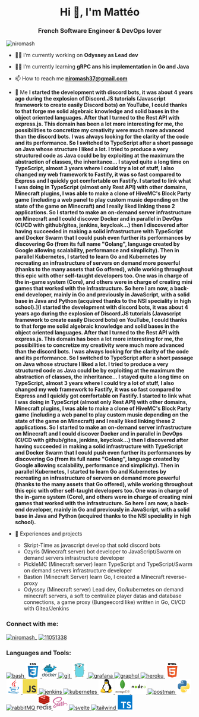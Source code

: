 <h1 align="center">Hi 👋, I'm Mattéo</h1>
<h3 align="center">French Software Engineer & DevOps lover</h3>

<p align="left"> <img src="https://komarev.com/ghpvc/?username=niromash&label=Profile%20views&color=0e75b6&style=flat" alt="niromash" /> </p>

- 🧑‍🔧 I’m currently working on 
**Odyssey as Lead dev**

- 🧑‍🎓 I’m currently learning 
**gRPC ans his implementation in Go and Java**

- 📫 How to reach me 
**niromash37@gmail.com**

- 📄 Me 
**I started the development with discord bots, it was about 4 years ago during the explosion of Discord.JS tutorials (Javascript framework to create easily Discord bots) on YouTube, I could thanks to that forge me solid algebraic knowledge and solid bases in the object oriented languages. After that I turned to the Rest API with express.js. This domain has been a lot more interesting for me, the possibilities to concretize my creativity were much more advanced than the discord bots. I was always looking for the clarity of the code and its performance. So I switched to TypeScript after a short passage on Java whose structure I liked a lot. I tried to produce a very structured code as Java could be by exploiting at the maximum the abstraction of classes, the inheritance... I stayed quite a long time on TypeScript, almost 3 years where I could try a lot of stuff, I also changed my web framework to Fastify, it was so fast compared to Express and I quickly got comfortable on Fastify. I started to link what I was doing in TypeScript (almost only Rest API) with other domains, Minecraft plugins, I was able to make a clone of HiveMC's Block Party game (including a web panel to play custom music depending on the state of the game on Minecraft) and I really liked linking these 2 applications. So I started to make an on-demand server infrastructure on Minecraft and I could discover Docker and in parallel in DevOps (CI/CD with github/gitea, jenkins, keycloak...) then I discovered after having succeeded in making a solid infrastructure with TypeScript and Docker Swarm that I could push even further its performances by discovering Go (from its full name "Golang", language created by Google allowing scalability, performance and simplicity). Then in parallel Kubernetes, I started to learn Go and Kubernetes by recreating an infrastructure of servers on demand more powerful (thanks to the many assets that Go offered), while working throughout this epic with other self-taught developers too. One was in charge of the in-game system (Core), and others were in charge of creating mini games that worked with the infrastructure. So here I am now, a back-end developer, mainly in Go and previously in JavaScript, with a solid base in Java and Python (acquired thanks to the NSI speciality in high school).](I started the development with discord bots, it was about 4 years ago during the explosion of Discord.JS tutorials (Javascript framework to create easily Discord bots) on YouTube, I could thanks to that forge me solid algebraic knowledge and solid bases in the object oriented languages. After that I turned to the Rest API with express.js. This domain has been a lot more interesting for me, the possibilities to concretize my creativity were much more advanced than the discord bots. I was always looking for the clarity of the code and its performance. So I switched to TypeScript after a short passage on Java whose structure I liked a lot. I tried to produce a very structured code as Java could be by exploiting at the maximum the abstraction of classes, the inheritance... I stayed quite a long time on TypeScript, almost 3 years where I could try a lot of stuff, I also changed my web framework to Fastify, it was so fast compared to Express and I quickly got comfortable on Fastify. I started to link what I was doing in TypeScript (almost only Rest API) with other domains, Minecraft plugins, I was able to make a clone of HiveMC's Block Party game (including a web panel to play custom music depending on the state of the game on Minecraft) and I really liked linking these 2 applications. So I started to make an on-demand server infrastructure on Minecraft and I could discover Docker and in parallel in DevOps (CI/CD with github/gitea, jenkins, keycloak...) then I discovered after having succeeded in making a solid infrastructure with TypeScript and Docker Swarm that I could push even further its performances by discovering Go (from its full name "Golang", language created by Google allowing scalability, performance and simplicity). Then in parallel Kubernetes, I started to learn Go and Kubernetes by recreating an infrastructure of servers on demand more powerful (thanks to the many assets that Go offered), while working throughout this epic with other self-taught developers too. One was in charge of the in-game system (Core), and others were in charge of creating mini games that worked with the infrastructure. So here I am now, a back-end developer, mainly in Go and previously in JavaScript, with a solid base in Java and Python (acquired thanks to the NSI speciality in high school).**

- 📗 Experiences and projects 
  - Skript-Time as javascript develop that sold discord bots 
  - Ozyris (Minecraft server) bot developer to JavaScript/Swarm on demand servers infrastructure developer
  - PickleMC (Minecraft server) learn TypeScript and TypeScript/Swarm on demand servers infrastructure developer
  - Bastion (Minecraft Server) learn Go, I created a Minecraft reverse-proxy
  - Odyssey (Minecraft server) Lead dev, Go/kubernetes on demand minecraft servers, a soft to centralize player datas and database connections, a game proxy (Bungeecord like) written in Go, CI/CD with Gitea/Jenkins

<h3 align="left">Connect with me:</h3>
<p align="left">
<a href="https://twitter.com/niromash_" target="blank"><img align="center" src="https://raw.githubusercontent.com/rahuldkjain/github-profile-readme-generator/master/src/images/icons/Social/twitter.svg" alt="niromash_" height="30" width="40" /></a>
<a href="https://stackoverflow.com/users/11051338" target="blank"><img align="center" src="https://raw.githubusercontent.com/rahuldkjain/github-profile-readme-generator/master/src/images/icons/Social/stack-overflow.svg" alt="11051338" height="30" width="40" /></a>
</p>

<h3 align="left">Languages and Tools:</h3>
<p align="left"> <a href="https://www.gnu.org/software/bash/" target="_blank" rel="noreferrer"> <img src="https://www.vectorlogo.zone/logos/gnu_bash/gnu_bash-icon.svg" alt="bash" width="40" height="40"/> </a> <a href="https://www.w3schools.com/css/" target="_blank" rel="noreferrer"> <img src="https://raw.githubusercontent.com/devicons/devicon/master/icons/css3/css3-original-wordmark.svg" alt="css3" width="40" height="40"/> </a> <a href="https://www.docker.com/" target="_blank" rel="noreferrer"> <img src="https://raw.githubusercontent.com/devicons/devicon/master/icons/docker/docker-original-wordmark.svg" alt="docker" width="40" height="40"/> </a> <a href="https://git-scm.com/" target="_blank" rel="noreferrer"> <img src="https://www.vectorlogo.zone/logos/git-scm/git-scm-icon.svg" alt="git" width="40" height="40"/> </a> <a href="https://golang.org" target="_blank" rel="noreferrer"> <img src="https://raw.githubusercontent.com/devicons/devicon/master/icons/go/go-original.svg" alt="go" width="40" height="40"/> </a> <a href="https://grafana.com" target="_blank" rel="noreferrer"> <img src="https://www.vectorlogo.zone/logos/grafana/grafana-icon.svg" alt="grafana" width="40" height="40"/> </a> <a href="https://graphql.org" target="_blank" rel="noreferrer"> <img src="https://www.vectorlogo.zone/logos/graphql/graphql-icon.svg" alt="graphql" width="40" height="40"/> </a> <a href="https://heroku.com" target="_blank" rel="noreferrer"> <img src="https://www.vectorlogo.zone/logos/heroku/heroku-icon.svg" alt="heroku" width="40" height="40"/> </a> <a href="https://www.w3.org/html/" target="_blank" rel="noreferrer"> <img src="https://raw.githubusercontent.com/devicons/devicon/master/icons/html5/html5-original-wordmark.svg" alt="html5" width="40" height="40"/> </a> <a href="https://www.java.com" target="_blank" rel="noreferrer"> <img src="https://raw.githubusercontent.com/devicons/devicon/master/icons/java/java-original.svg" alt="java" width="40" height="40"/> </a> <a href="https://developer.mozilla.org/en-US/docs/Web/JavaScript" target="_blank" rel="noreferrer"> <img src="https://raw.githubusercontent.com/devicons/devicon/master/icons/javascript/javascript-original.svg" alt="javascript" width="40" height="40"/> </a> <a href="https://www.jenkins.io" target="_blank" rel="noreferrer"> <img src="https://www.vectorlogo.zone/logos/jenkins/jenkins-icon.svg" alt="jenkins" width="40" height="40"/> </a> <a href="https://kubernetes.io" target="_blank" rel="noreferrer"> <img src="https://www.vectorlogo.zone/logos/kubernetes/kubernetes-icon.svg" alt="kubernetes" width="40" height="40"/> </a> <a href="https://www.linux.org/" target="_blank" rel="noreferrer"> <img src="https://raw.githubusercontent.com/devicons/devicon/master/icons/linux/linux-original.svg" alt="linux" width="40" height="40"/> </a> <a href="https://www.mongodb.com/" target="_blank" rel="noreferrer"> <img src="https://raw.githubusercontent.com/devicons/devicon/master/icons/mongodb/mongodb-original-wordmark.svg" alt="mongodb" width="40" height="40"/> </a> <a href="https://nodejs.org" target="_blank" rel="noreferrer"> <img src="https://raw.githubusercontent.com/devicons/devicon/master/icons/nodejs/nodejs-original-wordmark.svg" alt="nodejs" width="40" height="40"/> </a> <a href="https://postman.com" target="_blank" rel="noreferrer"> <img src="https://www.vectorlogo.zone/logos/getpostman/getpostman-icon.svg" alt="postman" width="40" height="40"/> </a> <a href="https://www.python.org" target="_blank" rel="noreferrer"> <img src="https://raw.githubusercontent.com/devicons/devicon/master/icons/python/python-original.svg" alt="python" width="40" height="40"/> </a> <a href="https://www.rabbitmq.com" target="_blank" rel="noreferrer"> <img src="https://www.vectorlogo.zone/logos/rabbitmq/rabbitmq-icon.svg" alt="rabbitMQ" width="40" height="40"/> </a> <a href="https://redis.io" target="_blank" rel="noreferrer"> <img src="https://raw.githubusercontent.com/devicons/devicon/master/icons/redis/redis-original-wordmark.svg" alt="redis" width="40" height="40"/> </a> <a href="https://sass-lang.com" target="_blank" rel="noreferrer"> <img src="https://raw.githubusercontent.com/devicons/devicon/master/icons/sass/sass-original.svg" alt="sass" width="40" height="40"/> </a> <a href="https://svelte.dev" target="_blank" rel="noreferrer"> <img src="https://upload.wikimedia.org/wikipedia/commons/1/1b/Svelte_Logo.svg" alt="svelte" width="40" height="40"/> </a> <a href="https://tailwindcss.com/" target="_blank" rel="noreferrer"> <img src="https://www.vectorlogo.zone/logos/tailwindcss/tailwindcss-icon.svg" alt="tailwind" width="40" height="40"/> </a> <a href="https://www.typescriptlang.org/" target="_blank" rel="noreferrer"> <img src="https://raw.githubusercontent.com/devicons/devicon/master/icons/typescript/typescript-original.svg" alt="typescript" width="40" height="40"/> </a> </p>
